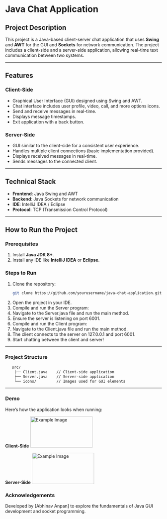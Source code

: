 # Java Chat Application

## **Project Description**
This project is a Java-based client-server chat application that uses **Swing** and **AWT** for the GUI and **Sockets** for network communication. The project includes a client-side and a server-side application, allowing real-time text communication between two systems.

---

## **Features**
### **Client-Side**
- Graphical User Interface (GUI) designed using Swing and AWT.
- Chat interface includes user profile, video, call, and more options icons.
- Send and receive messages in real-time.
- Displays message timestamps.
- Exit application with a back button.

### **Server-Side**
- GUI similar to the client-side for a consistent user experience.
- Handles multiple client connections (basic implementation provided).
- Displays received messages in real-time.
- Sends messages to the connected client.

---

## **Technical Stack**
- **Frontend**: Java Swing and AWT
- **Backend**: Java Sockets for network communication
- **IDE**: IntelliJ IDEA / Eclipse
- **Protocol**: TCP (Transmission Control Protocol)

---

## **How to Run the Project**
### **Prerequisites**
1. Install **Java JDK 8+**.
2. Install any IDE like **IntelliJ IDEA** or **Eclipse**.

### **Steps to Run**
1. Clone the repository:
   ```bash
   git clone https://github.com/yourusername/java-chat-application.git
2. Open the project in your IDE.
3. Compile and run the Server program:
4. Navigate to the Server.java file and run the main method.
5. Ensure the server is listening on port 6001.
6. Compile and run the Client program:
7. Navigate to the Client.java file and run the main method.
8. The client connects to the server on 127.0.0.1 and port 6001.
9. Start chatting between the client and server!

---

### **Project Structure**
  
  ```bash
     src/
      ├── Client.java    // Client-side application
      ├── Server.java    // Server-side application
      └── icons/         // Images used for GUI elements
```

---

### **Demo**
Here’s how the application looks when running:

**Client-Side**
<img src="[https://example.com/image.png](https://github.com/user-attachments/assets/fdc18ff6-0427-4955-a880-5d80ffe1996a)" alt="Example Image" width="200" height="100"/>

**Server-Side**
<img src="[https://example.com/image.png](https://github.com/user-attachments/assets/2338ae35-5f51-4b40-8ea3-7aec1ca46f72)" alt="Example Image" width="200" height="100"/>


###  **Acknowledgements**
Developed by [Abhinav Anpan] to explore the fundamentals of Java GUI development and socket programming.

